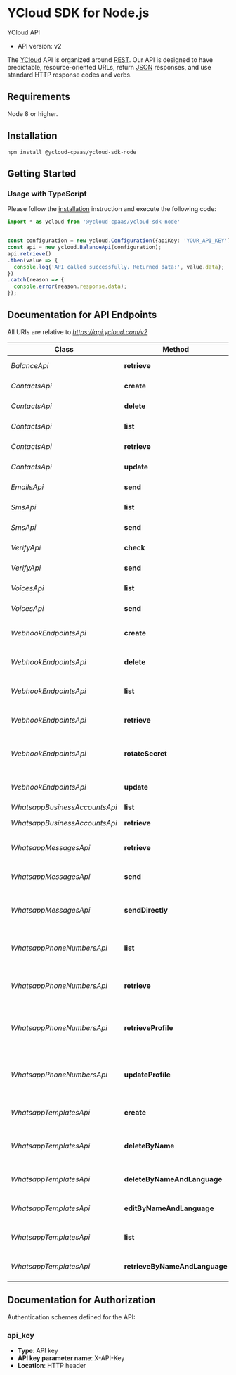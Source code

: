 # YCloud SDK for Node.js

YCloud API
- API version: v2

The [YCloud](https://ycloud.com) API is organized around [REST](https://en.wikipedia.org/wiki/Representational_state_transfer). Our API is designed to have predictable, resource-oriented URLs, return [JSON](https://www.json.org) responses, and use standard HTTP response codes and verbs.


## Requirements

Node 8 or higher.

## Installation

```shell
npm install @ycloud-cpaas/ycloud-sdk-node
```

## Getting Started

### Usage with TypeScript

Please follow the [installation](#installation) instruction and execute the following code:

```typescript
import * as ycloud from '@ycloud-cpaas/ycloud-sdk-node'


const configuration = new ycloud.Configuration({apiKey: 'YOUR_API_KEY'});
const api = new ycloud.BalanceApi(configuration);
api.retrieve()
.then(value => {
  console.log('API called successfully. Returned data:', value.data);
})
.catch(reason => {
  console.error(reason.response.data);
});

```

## Documentation for API Endpoints

All URIs are relative to *https://api.ycloud.com/v2*

Class | Method | HTTP request | Description
------------ | ------------- | ------------- | -------------
*BalanceApi* | **retrieve** | **GET** /balance | Retrieve balance
*ContactsApi* | **create** | **POST** /contact/contacts | Create a contact
*ContactsApi* | **delete** | **DELETE** /contact/contacts/{id} | Delete a contact
*ContactsApi* | **list** | **GET** /contact/contacts | List contacts
*ContactsApi* | **retrieve** | **GET** /contact/contacts/{id} | Retrieve a contact
*ContactsApi* | **update** | **PATCH** /contact/contacts/{id} | Update a contact
*EmailsApi* | **send** | **POST** /emails | Send an email
*SmsApi* | **list** | **GET** /sms | List SMS records
*SmsApi* | **send** | **POST** /sms | Send an SMS
*VerifyApi* | **check** | **POST** /verify/verificationChecks | Check a verification
*VerifyApi* | **send** | **POST** /verify/verifications | Start a verification
*VoicesApi* | **list** | **GET** /voices | List voice records
*VoicesApi* | **send** | **POST** /voices | Send a voice code
*WebhookEndpointsApi* | **create** | **POST** /webhookEndpoints | Create a webhook endpoint
*WebhookEndpointsApi* | **delete** | **DELETE** /webhookEndpoints/{id} | Delete a webhook endpoint
*WebhookEndpointsApi* | **list** | **GET** /webhookEndpoints | List webhook endpoints
*WebhookEndpointsApi* | **retrieve** | **GET** /webhookEndpoints/{id} | Retrieve a webhook endpoint
*WebhookEndpointsApi* | **rotateSecret** | **POST** /webhookEndpoints/{id}/rotateSecret | Rotate a webhook endpoint secret
*WebhookEndpointsApi* | **update** | **PATCH** /webhookEndpoints/{id} | Update a webhook endpoint
*WhatsappBusinessAccountsApi* | **list** | **GET** /whatsapp/businessAccounts | List WABAs
*WhatsappBusinessAccountsApi* | **retrieve** | **GET** /whatsapp/businessAccounts/{id} | Retrieve a WABA
*WhatsappMessagesApi* | **retrieve** | **GET** /whatsapp/messages/{id} | Retrieve a WhatsApp message
*WhatsappMessagesApi* | **send** | **POST** /whatsapp/messages | Enqueue a WhatsApp message
*WhatsappMessagesApi* | **sendDirectly** | **POST** /whatsapp/messages/sendDirectly | Send a WhatsApp message directly
*WhatsappPhoneNumbersApi* | **list** | **GET** /whatsapp/phoneNumbers | List WhatsApp phone numbers
*WhatsappPhoneNumbersApi* | **retrieve** | **GET** /whatsapp/phoneNumbers/{wabaId}/{phoneNumber} | Retrieve a WhatsApp phone number
*WhatsappPhoneNumbersApi* | **retrieveProfile** | **GET** /whatsapp/phoneNumbers/{wabaId}/{phoneNumber}/profile | Retrieve a WhatsApp phone number profile
*WhatsappPhoneNumbersApi* | **updateProfile** | **PATCH** /whatsapp/phoneNumbers/{wabaId}/{phoneNumber}/profile | Update a WhatsApp phone number profile
*WhatsappTemplatesApi* | **create** | **POST** /whatsapp/templates | Create a WhatsApp template
*WhatsappTemplatesApi* | **deleteByName** | **DELETE** /whatsapp/templates/{wabaId}/{name} | Delete WhatsApp templates by name
*WhatsappTemplatesApi* | **deleteByNameAndLanguage** | **DELETE** /whatsapp/templates/{wabaId}/{name}/{language} | Delete a WhatsApp template
*WhatsappTemplatesApi* | **editByNameAndLanguage** | **PATCH** /whatsapp/templates/{wabaId}/{name}/{language} | Edit a WhatsApp template
*WhatsappTemplatesApi* | **list** | **GET** /whatsapp/templates | List WhatsApp templates
*WhatsappTemplatesApi* | **retrieveByNameAndLanguage** | **GET** /whatsapp/templates/{wabaId}/{name}/{language} | Retrieve a WhatsApp template


## Documentation for Authorization

Authentication schemes defined for the API:
### api_key

- **Type**: API key
- **API key parameter name**: X-API-Key
- **Location**: HTTP header
